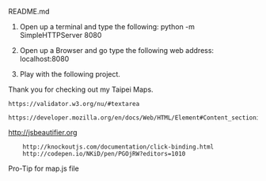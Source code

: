 README.md

1. Open up a terminal and type the following: 
        python -m SimpleHTTPServer 8080

2. Open up a Browser and go type the following web address:
        localhost:8080

3. Play with the following project. 

Thank you for checking out my Taipei Maps. 
<!-- Made HTML Changes to errors from the following site: -->
	https://validator.w3.org/nu/#textarea
<!-- HTML Semantics Guide -->
	https://developer.mozilla.org/en/docs/Web/HTML/Element#Content_sectioning

<!-- Consistent indentation of javascript file -->
http://jsbeautifier.org

<!-- knockout.js click binding changed to manipulate MVVC model documentation -->
<!-- codepen example from codeReviewer -->
		http://knockoutjs.com/documentation/click-binding.html
		http://codepen.io/NKiD/pen/PGOjRW?editors=1010

Pro-Tip for map.js file
<!-- If you want a perfect bounce, multiple the desired number of bounces by 700 ms. So if you want 2 bounces, use 1400 ms. -->
